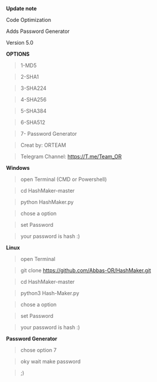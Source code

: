 **Update note**

Code Optimization

Adds Password Generator

Version 5.0

**OPTIONS**

>1-MD5

>2-SHA1

>3-SHA224

>4-SHA256

>5-SHA384

>6-SHA512

>7- Password Generator

>Creat by: ORTEAM

>Telegram Channel: https://T.me/Team_OR

**Windows**

>open Terminal (CMD or Powershell)

>cd HashMaker-master

>python HashMaker.py

>chose a option

>set Password 

>your password is hash :)

**Linux**

>open Terminal

>git clone https://github.com/Abbas-OR/HashMaker.git

>cd HashMaker-master

>python3 Hash-Maker.py

>chose a option

>set Password 

>your password is hash :)

**Password Generator**

>chose option  7
 
>oky wait make password

>;)
